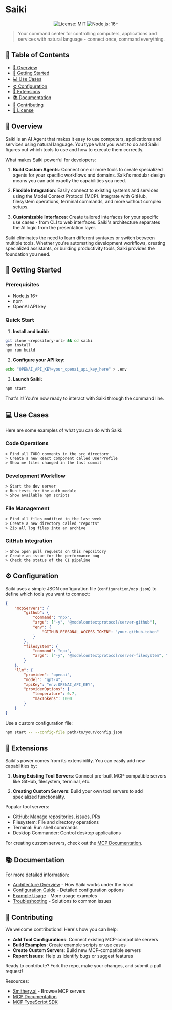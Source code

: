 # Saiki

<p align="center">
  <img src="https://img.shields.io/badge/License-MIT-blue.svg" alt="License: MIT">
  <img src="https://img.shields.io/badge/Node.js-16+-green.svg" alt="Node.js: 16+">
</p>

> Your command center for controlling computers, applications and services with natural language - connect once, command everything.

## 📑 Table of Contents
- [🌟 Overview](#-overview)
- [🚀 Getting Started](#-getting-started)
- [💻 Use Cases](#-use-cases)
- [⚙️ Configuration](#️-configuration)
- [🔌 Extensions](#-extensions)
- [📚 Documentation](#-documentation)
- [🤝 Contributing](#-contributing)
- [📜 License](#-license)

## 🌟 Overview

Saiki is an AI Agent that makes it easy to use computers, applications and services using natural language. You type what you want to do and Saiki figures out which tools to use and how to execute them correctly.

What makes Saiki powerful for developers:

1. **Build Custom Agents**: Connect one or more tools to create specialized agents for your specific workflows and domains. Saiki's modular design means you can add exactly the capabilities you need.

2. **Flexible Integration**: Easily connect to existing systems and services using the Model Context Protocol (MCP). Integrate with GitHub, filesystem operations, terminal commands, and more without complex setups.

3. **Customizable Interfaces**: Create tailored interfaces for your specific use cases - from CLI to web interfaces. Saiki's architecture separates the AI logic from the presentation layer.

Saiki eliminates the need to learn different syntaxes or switch between multiple tools. Whether you're automating development workflows, creating specialized assistants, or building productivity tools, Saiki provides the foundation you need.

## 🚀 Getting Started

### Prerequisites
- Node.js 16+
- npm
- OpenAI API key

### Quick Start

1. **Install and build:**
```bash
git clone <repository-url> && cd saiki
npm install
npm run build
```

2. **Configure your API key:**
```bash
echo "OPENAI_API_KEY=your_openai_api_key_here" > .env
```

3. **Launch Saiki:**
```bash
npm start
```

That's it! You're now ready to interact with Saiki through the command line.

## 💻 Use Cases

Here are some examples of what you can do with Saiki:

### Code Operations
```
> Find all TODO comments in the src directory
> Create a new React component called UserProfile
> Show me files changed in the last commit
```

### Development Workflow
```
> Start the dev server
> Run tests for the auth module
> Show available npm scripts
```

### File Management
```
> Find all files modified in the last week
> Create a new directory called "reports"
> Zip all log files into an archive
```

### GitHub Integration
```
> Show open pull requests on this repository
> Create an issue for the performance bug
> Check the status of the CI pipeline
```

## ⚙️ Configuration

Saiki uses a simple JSON configuration file (`configuration/mcp.json`) to define which tools you want to connect:

```json
{
    "mcpServers": {
        "github": {
            "command": "npx",
            "args": ["-y", "@modelcontextprotocol/server-github"],
            "env": {
                "GITHUB_PERSONAL_ACCESS_TOKEN": "your-github-token"
            }
        },
        "filesystem": {
            "command": "npx",
            "args": ["-y", "@modelcontextprotocol/server-filesystem", "."]
        }
    },
    "llm": {
        "provider": "openai",
        "model": "gpt-4",
        "apiKey": "env:OPENAI_API_KEY",
        "providerOptions": {
            "temperature": 0.7,
            "maxTokens": 1000
        }
    }
}
```

Use a custom configuration file:
```bash
npm start -- --config-file path/to/your/config.json
```

## 🔌 Extensions

Saiki's power comes from its extensibility. You can easily add new capabilities by:

1. **Using Existing Tool Servers**: Connect pre-built MCP-compatible servers like GitHub, filesystem, terminal, etc.

2. **Creating Custom Servers**: Build your own tool servers to add specialized functionality.

Popular tool servers:
- GitHub: Manage repositories, issues, PRs
- Filesystem: File and directory operations
- Terminal: Run shell commands
- Desktop Commander: Control desktop applications

For creating custom servers, check out the [MCP Documentation](https://github.com/microsoft/MCP/blob/main/specification/specification.md).

## 📚 Documentation

For more detailed information:

- [Architecture Overview](./docs/architecture.md) - How Saiki works under the hood
- [Configuration Guide](./configuration/configuration.md) - Detailed configuration options
- [Example Usage](./docs/examples.md) - More usage examples
- [Troubleshooting](./docs/troubleshooting.md) - Solutions to common issues

## 🤝 Contributing

We welcome contributions! Here's how you can help:

- **Add Tool Configurations**: Connect existing MCP-compatible servers
- **Build Examples**: Create example scripts or use cases
- **Create Custom Servers**: Build new MCP-compatible servers
- **Report Issues**: Help us identify bugs or suggest features

Ready to contribute? Fork the repo, make your changes, and submit a pull request!

Resources:
- [Smithery.ai](https://smithery.ai/) - Browse MCP servers
- [MCP Documentation](https://modelcontextprotocol.io/introduction)
- [MCP TypeScript SDK](https://github.com/modelcontextprotocol/typescript-sdk)
